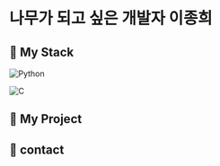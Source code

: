 # 나무가 되고 싶은 개발자 이종희

<!--
**paperlee0511/paperlee0511** is a ✨ _special_ ✨ repository because its `README.md` (this file) appears on your GitHub profile.

Here are some ideas to get you started:

- 🔭 I’m currently working on ...
- 🌱 I’m currently learning ...
- 👯 I’m looking to collaborate on ...
- 🤔 I’m looking for help with ...
- 💬 Ask me about ...
- 📫 How to reach me: ...
- 😄 Pronouns: ...
- ⚡ Fun fact: ...![bookstack](https://github.com/user-attachments/assets/10e04e2b-38af-4eca-842d-34f7782267ac)

-->

## 🔭 My Stack 
<!-- https://img.shields.io/badge/{뱃지 이름}-{뱃지 색깔}?logo={로고 이름}&logoColor={로고 색깔} -->
<!-- https://img.shields.io/badge/any_text-you_like-blue -->
<!-- Python -->
![Python](https://img.shields.io/badge/Python-3776AB?style=for-the-badge&logo=python&logoColor=white)
<!-- C -->
![C](https://img.shields.io/badge/-#2B2728?style=for-the-badge&logo=c&logoColor=white)

## 🏢 My Project

## 💬 contact 
<!-- Notion -->

